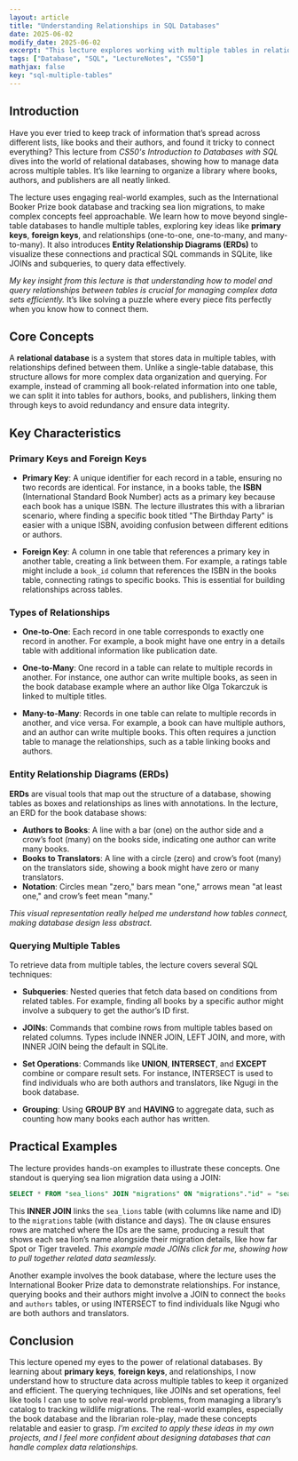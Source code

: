 ```yaml
---
layout: article
title: "Understanding Relationships in SQL Databases"
date: 2025-06-02
modify_date: 2025-06-02
excerpt: "This lecture explores working with multiple tables in relational databases, covering relationships, keys, Entity Relationship Diagrams (ERDs), and advanced SQL queries in SQLite."
tags: ["Database", "SQL", "LectureNotes", "CS50"]
mathjax: false
key: "sql-multiple-tables"
---
```


## Introduction

Have you ever tried to keep track of information that’s spread across different lists, like books and their authors, and found it tricky to connect everything? This lecture from *CS50's Introduction to Databases with SQL* dives into the world of relational databases, showing how to manage data across multiple tables. It’s like learning to organize a library where books, authors, and publishers are all neatly linked.

The lecture uses engaging real-world examples, such as the International Booker Prize book database and tracking sea lion migrations, to make complex concepts feel approachable. We learn how to move beyond single-table databases to handle multiple tables, exploring key ideas like **primary keys**, **foreign keys**, and relationships (one-to-one, one-to-many, and many-to-many). It also introduces **Entity Relationship Diagrams (ERDs)** to visualize these connections and practical SQL commands in SQLite, like JOINs and subqueries, to query data effectively.

*My key insight from this lecture is that understanding how to model and query relationships between tables is crucial for managing complex data sets efficiently.* It’s like solving a puzzle where every piece fits perfectly when you know how to connect them.

## Core Concepts

A **relational database** is a system that stores data in multiple tables, with relationships defined between them. Unlike a single-table database, this structure allows for more complex data organization and querying. For example, instead of cramming all book-related information into one table, we can split it into tables for authors, books, and publishers, linking them through keys to avoid redundancy and ensure data integrity.

## Key Characteristics

### Primary Keys and Foreign Keys

- **Primary Key**: A unique identifier for each record in a table, ensuring no two records are identical. For instance, in a books table, the **ISBN** (International Standard Book Number) acts as a primary key because each book has a unique ISBN. The lecture illustrates this with a librarian scenario, where finding a specific book titled "The Birthday Party" is easier with a unique ISBN, avoiding confusion between different editions or authors.

- **Foreign Key**: A column in one table that references a primary key in another table, creating a link between them. For example, a ratings table might include a `book_id` column that references the ISBN in the books table, connecting ratings to specific books. This is essential for building relationships across tables.

### Types of Relationships

- **One-to-One**: Each record in one table corresponds to exactly one record in another. For example, a book might have one entry in a details table with additional information like publication date.

- **One-to-Many**: One record in a table can relate to multiple records in another. For instance, one author can write multiple books, as seen in the book database example where an author like Olga Tokarczuk is linked to multiple titles.

- **Many-to-Many**: Records in one table can relate to multiple records in another, and vice versa. For example, a book can have multiple authors, and an author can write multiple books. This often requires a junction table to manage the relationships, such as a table linking books and authors.

### Entity Relationship Diagrams (ERDs)

**ERDs** are visual tools that map out the structure of a database, showing tables as boxes and relationships as lines with annotations. In the lecture, an ERD for the book database shows:
- **Authors to Books**: A line with a bar (one) on the author side and a crow’s foot (many) on the books side, indicating one author can write many books.
- **Books to Translators**: A line with a circle (zero) and crow’s foot (many) on the translators side, showing a book might have zero or many translators.
- **Notation**: Circles mean "zero," bars mean "one," arrows mean "at least one," and crow’s feet mean "many."

*This visual representation really helped me understand how tables connect, making database design less abstract.*

### Querying Multiple Tables

To retrieve data from multiple tables, the lecture covers several SQL techniques:

- **Subqueries**: Nested queries that fetch data based on conditions from related tables. For example, finding all books by a specific author might involve a subquery to get the author’s ID first.

- **JOINs**: Commands that combine rows from multiple tables based on related columns. Types include INNER JOIN, LEFT JOIN, and more, with INNER JOIN being the default in SQLite.

- **Set Operations**: Commands like **UNION**, **INTERSECT**, and **EXCEPT** combine or compare result sets. For instance, INTERSECT is used to find individuals who are both authors and translators, like Ngugi in the book database.

- **Grouping**: Using **GROUP BY** and **HAVING** to aggregate data, such as counting how many books each author has written.

## Practical Examples

The lecture provides hands-on examples to illustrate these concepts. One standout is querying sea lion migration data using a JOIN:

```sql
SELECT * FROM "sea_lions" JOIN "migrations" ON "migrations"."id" = "sea_lions"."id";
```

This **INNER JOIN** links the `sea_lions` table (with columns like name and ID) to the `migrations` table (with distance and days). The `ON` clause ensures rows are matched where the IDs are the same, producing a result that shows each sea lion’s name alongside their migration details, like how far Spot or Tiger traveled. *This example made JOINs click for me, showing how to pull together related data seamlessly.*

Another example involves the book database, where the lecture uses the International Booker Prize data to demonstrate relationships. For instance, querying books and their authors might involve a JOIN to connect the `books` and `authors` tables, or using INTERSECT to find individuals like Ngugi who are both authors and translators.

## Conclusion

This lecture opened my eyes to the power of relational databases. By learning about **primary keys**, **foreign keys**, and relationships, I now understand how to structure data across multiple tables to keep it organized and efficient. The querying techniques, like JOINs and set operations, feel like tools I can use to solve real-world problems, from managing a library’s catalog to tracking wildlife migrations. The real-world examples, especially the book database and the librarian role-play, made these concepts relatable and easier to grasp. *I’m excited to apply these ideas in my own projects, and I feel more confident about designing databases that can handle complex data relationships.*

